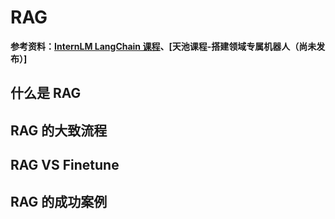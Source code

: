 # RAG

**参考资料：[InternLM LangChain 课程](https://www.bilibili.com/video/BV1sT4y1p71V/?vd_source=4922e78f7a24c5981f1ddb6a8ee55ab9)、[天池课程-搭建领域专属机器人（尚未发布）]**

## 什么是 RAG

## RAG 的大致流程

## RAG VS Finetune

## RAG 的成功案例